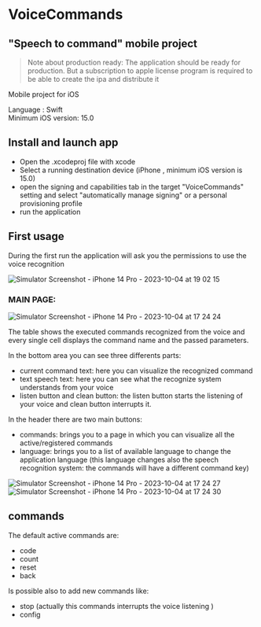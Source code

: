 # VoiceCommands

## "Speech to command" mobile project

> Note about production ready:
> The application should be ready for production. 
But a subscription to apple license program  is required to be able to create the ipa and distribute it



Mobile project for iOS

Language : Swift  
Minimum iOS version: 15.0

## Install and launch app
- Open the .xcodeproj file with xcode
- Select a running destination device (iPhone , minimum iOS version is 15.0)
- open the signing and capabilities tab in the target "VoiceCommands" setting and select  "automatically manage signing" or a personal provisioning profile
- run the application

## First usage
During the first run the application will ask you the permissions to use the voice recognition  

![Simulator Screenshot - iPhone 14 Pro - 2023-10-04 at 19 02 15](https://github.com/Jacopo90/VoiceCommands/assets/6302498/b3f42911-6f8b-4b43-94f4-bc70363267d8)


### MAIN PAGE: 

![Simulator Screenshot - iPhone 14 Pro - 2023-10-04 at 17 24 24](https://github.com/Jacopo90/VoiceCommands/assets/6302498/f8f206cb-4890-4b6d-9434-d5989a1996ed)
 
The table shows the executed commands recognized from the voice and every single cell displays the command name and the passed parameters.


In the bottom area you can see three differents parts: 
- current command text: here you can visualize the recognized command
- text speech text: here you can see what the recognize system understands from your voice
- listen button and clean button: the listen button starts the listening of your voice and clean button interrupts it.

In the header there are two main buttons: 
-  commands: brings you to a page in which you can visualize all the active/registered commands
-  language: brings you to a list of available language to change the application language (this language changes also the speech recognition system: the commands will have a different command key)

![Simulator Screenshot - iPhone 14 Pro - 2023-10-04 at 17 24 27](https://github.com/Jacopo90/VoiceCommands/assets/6302498/1ea01727-3e06-4264-82f5-8dcfb116ddfb)
![Simulator Screenshot - iPhone 14 Pro - 2023-10-04 at 17 24 30](https://github.com/Jacopo90/VoiceCommands/assets/6302498/e82dd254-f9b8-4822-8a80-4cdda8472f12)

## commands
The default active commands are: 
 - code 
 - count
 - reset 
 - back

Is possible also to add new commands like: 
- stop (actually this commands interrupts the voice listening )
- config






